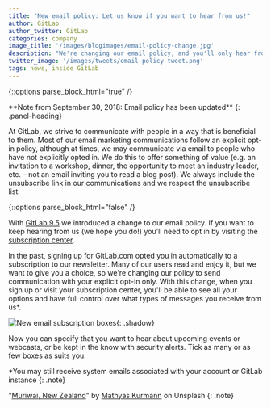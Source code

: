 ```yaml
---
title: "New email policy: Let us know if you want to hear from us!"
author: GitLab
author_twitter: GitLab
categories: company
image_title: '/images/blogimages/email-policy-change.jpg'
description: "We're changing our email policy, and you'll only hear from us if you explicitly opt in."
twitter_image: '/images/tweets/email-policy-tweet.png'
tags: news, inside GitLab
---
```


{::options parse_block_html="true" /}

<div class="panel panel-info">
**Note from September 30, 2018: Email policy has been updated**
{: .panel-heading}
<div class="panel-body">

At GitLab, we strive to communicate with people in a way that is beneficial to them. Most of our email marketing communications follow an explicit opt-in policy, although at times, we may communicate via email to people who have not explicitly opted in. We do this to offer something of value (e.g. an invitation to a workshop, dinner, the opportunity to meet an industry leader, etc. – not an email inviting you to read a blog post). We always include the unsubscribe link in our communications and we respect the unsubscribe list.

</div>
</div>

{::options parse_block_html="false" /}

With [GitLab 9.5](/releases/2017/08/22/gitlab-9-5-released/) we introduced a change to our email policy. If you want to keep hearing from us (we hope you do!) you'll need to opt in by visiting the [subscription center](https://page.gitlab.com/SubscriptionCenter.html).

<!-- more -->

In the past, signing up for GitLab.com opted you in automatically to a subscription to our newsletter. Many of our users read and enjoy it, but we want to give you a choice, so we're changing our policy to send communication with your explicit opt-in only. With this change, when you sign up or visit your subscription center, you'll be able to see all your options and have full control over what types of messages you receive from us*.

![New email subscription boxes](/images/blogimages/email-policy-opt-in.png){: .shadow}

Now you can specify that you want to hear about upcoming events or webcasts, or be kept in the know with security alerts. Tick as many or as few boxes as suits you.

*You may still receive system emails associated with your account or GitLab instance
{: .note}

"[Muriwai, New Zealand](https://unsplash.com/@mathyaskurmann?photo=fb7yNPbT0l8)" by [Mathyas Kurmann](https://unsplash.com/@mathyaskurmann) on Unsplash
{: .note}
